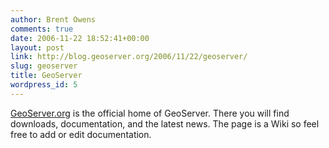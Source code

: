 ```yaml
---
author: Brent Owens
comments: true
date: 2006-11-22 18:52:41+00:00
layout: post
link: http://blog.geoserver.org/2006/11/22/geoserver/
slug: geoserver
title: GeoServer
wordpress_id: 5
---
```


[GeoServer.org](http://geoserver.org) is the official home of GeoServer. There you will find downloads, documentation, and the latest news. The page is a Wiki so feel free to add or edit documentation.
